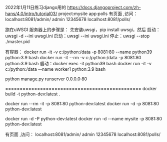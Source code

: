 2022年1月11日练习django用的
https://docs.djangoproject.com/zh-hans/4.0/intro/tutorial03/
project:mysite
app:polls
有页面 ,访问：
localhost:8081/admin/  admin 12345678
localhost:8081/polls/

跑在uWSGI 服务器上的步骤是：
先安装uwsgi，pip install uwsgi，然后
启动：uwsgi -d --ini uwsgi.ini
启动：uwsgi --ini uwsgi.ini
停止：uwsgi --stop ./master.pid

有容器：
docker run -it -v c:/python:/data -p 8081:80 --name python39 python:3.9 bash
docker run -it --rm -v c:/python:/data -p 8081:80 python:3.9 bash
启动：docker exec -it python39  bash
docker run -it -v c:/python:/data --name worker1 python:3.9 bash

python manage.py runserver 0.0.0.0:80

===============================================
docker build -t python-dev:latest .

docker run --rm -it -p 8081:80 python-dev:latest
docker run -d -p 8081:80 python-dev:latest

docker run -d -P python-dev:latest
docker run -d --name mysite -p 8081:80 python-dev:latest

有页面 ,访问：
localhost:8081/admin/  admin 12345678
localhost:8081/polls/